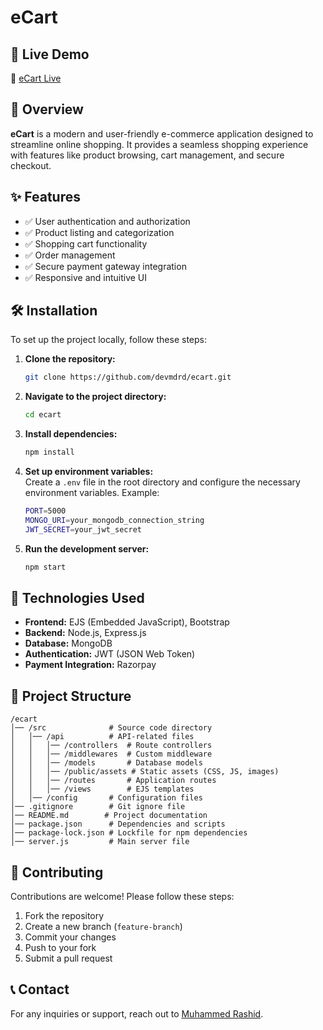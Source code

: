 # eCart  

## 🚀 Live Demo  
🔗 [eCart Live](#)  

## 📌 Overview  
**eCart** is a modern and user-friendly e-commerce application designed to streamline online shopping. It provides a seamless shopping experience with features like product browsing, cart management, and secure checkout.  

## ✨ Features  
- ✅ User authentication and authorization  
- ✅ Product listing and categorization  
- ✅ Shopping cart functionality  
- ✅ Order management  
- ✅ Secure payment gateway integration  
- ✅ Responsive and intuitive UI  

## 🛠️ Installation  
To set up the project locally, follow these steps:  

1. **Clone the repository:**  
   ```sh
   git clone https://github.com/devmdrd/ecart.git
   ```

2. **Navigate to the project directory:**  
   ```sh
   cd ecart
   ```

3. **Install dependencies:**  
   ```sh
   npm install
   ```

4. **Set up environment variables:**  
   Create a `.env` file in the root directory and configure the necessary environment variables. Example:  
   ```sh
   PORT=5000
   MONGO_URI=your_mongodb_connection_string
   JWT_SECRET=your_jwt_secret
   ```

5. **Run the development server:**  
   ```sh
   npm start
   ```

## 🔧 Technologies Used  
- **Frontend:** EJS (Embedded JavaScript), Bootstrap  
- **Backend:** Node.js, Express.js  
- **Database:** MongoDB  
- **Authentication:** JWT (JSON Web Token)  
- **Payment Integration:** Razorpay  

## 📂 Project Structure  
```
/ecart
│── /src              # Source code directory
│   │── /api          # API-related files
│   │   │── /controllers  # Route controllers
│   │   │── /middlewares  # Custom middleware
│   │   │── /models       # Database models
│   │   │── /public/assets # Static assets (CSS, JS, images)
│   │   │── /routes       # Application routes
│   │   │── /views        # EJS templates
│   │── /config       # Configuration files
│── .gitignore        # Git ignore file
│── README.md        # Project documentation
│── package.json      # Dependencies and scripts
│── package-lock.json # Lockfile for npm dependencies
│── server.js         # Main server file
```  

## 🤝 Contributing  
Contributions are welcome! Please follow these steps:  
1. Fork the repository  
2. Create a new branch (`feature-branch`)  
3. Commit your changes  
4. Push to your fork  
5. Submit a pull request    

## 📞 Contact  
For any inquiries or support, reach out to [Muhammed Rashid](mailto:muhammedrashid@gmail.com).  
